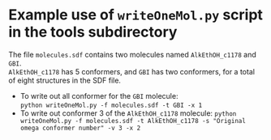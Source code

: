 
# Example use of `writeOneMol.py` script in the tools subdirectory

The file `molecules.sdf` contains two molecules named `AlkEthOH_c1178` and `GBI`.  
`AlkEthOH_c1178` has 5 conformers, and `GBI` has two conformers, for a total  
of eight structures in the SDF file.

* To write out all conformer for the `GBI` molecule:  
  `python writeOneMol.py -f molecules.sdf -t GBI -x 1`
* To write out conformer 3 of the `AlkEthOH_c1178` molecule:
  `python writeOneMol.py -f molecules.sdf -t AlkEthOH_c1178 -s "Original omega conformer number" -v 3 -x 2`

